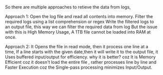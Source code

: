 So there are multiple approaches to retieve the data from logs,


Approach 1:  Open the log file and read all contents into memory.
            Filter the required logs using a list comprehension or regex
            Write the filtered logs to an output file, this way we can filter the required data from log
            But the issue with this is High Memory Usage, A 1TB file cannot be loaded into RAM at once.



            
Approach 2:
            It Opens the file in read mode, then it process one line at a time,
            If a line starts with the given date,then it will write it to the output file,
            it Uses buffered input/output for efficiency.
            why it is better? coz 
            It is Memory Efficient coz it doesn't load the entire file , rather processes line by line and
            Faster Execution coz  the Single-pass processing minimizes Input/Output.
            

            
